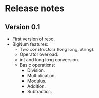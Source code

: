 # Release notes

## Version 0.1

- First version of repo.
- BigNum features:
  - Two constructors (long long, string).
  - Operator overload.
  - int and long long conversion.
  - Basic operations:
    - Division.
    - Multiplication.
    - Modulus.
    - Addition.
    - Subtraction.
